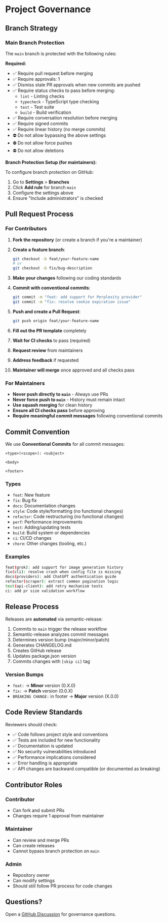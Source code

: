 # Project Governance

## Branch Strategy

### Main Branch Protection

The `main` branch is protected with the following rules:

**Required:**
- ✅ Require pull request before merging
- ✅ Require approvals: 1
- ✅ Dismiss stale PR approvals when new commits are pushed
- ✅ Require status checks to pass before merging:
  - `lint` - Linting checks
  - `typecheck` - TypeScript type checking
  - `test` - Test suite
  - `build` - Build verification
- ✅ Require conversation resolution before merging
- ✅ Require signed commits
- ✅ Require linear history (no merge commits)
- ⛔ Do not allow bypassing the above settings
- ⛔ Do not allow force pushes
- ⛔ Do not allow deletions

**Branch Protection Setup (for maintainers):**

To configure branch protection on GitHub:

1. Go to **Settings** > **Branches**
2. Click **Add rule** for branch `main`
3. Configure the settings above
4. Ensure "Include administrators" is checked

## Pull Request Process

### For Contributors

1. **Fork the repository** (or create a branch if you're a maintainer)

2. **Create a feature branch**:
   ```bash
   git checkout -b feat/your-feature-name
   # or
   git checkout -b fix/bug-description
   ```

3. **Make your changes** following our coding standards

4. **Commit with conventional commits**:
   ```bash
   git commit -m "feat: add support for Perplexity provider"
   git commit -m "fix: resolve cookie expiration issue"
   ```

5. **Push and create a Pull Request**:
   ```bash
   git push origin feat/your-feature-name
   ```

6. **Fill out the PR template** completely

7. **Wait for CI checks** to pass (required)

8. **Request review** from maintainers

9. **Address feedback** if requested

10. **Maintainer will merge** once approved and all checks pass

### For Maintainers

- **Never push directly to `main`** - Always use PRs
- **Never force push to `main`** - History must remain intact
- **Use squash merging** for clean history
- **Ensure all CI checks pass** before approving
- **Require meaningful commit messages** following conventional commits

## Commit Convention

We use **Conventional Commits** for all commit messages:

```
<type>(<scope>): <subject>

<body>

<footer>
```

### Types

- `feat`: New feature
- `fix`: Bug fix
- `docs`: Documentation changes
- `style`: Code style/formatting (no functional changes)
- `refactor`: Code restructuring (no functional changes)
- `perf`: Performance improvements
- `test`: Adding/updating tests
- `build`: Build system or dependencies
- `ci`: CI/CD changes
- `chore`: Other changes (tooling, etc.)

### Examples

```bash
feat(grok): add support for image generation history
fix(cli): resolve crash when config file is missing
docs(providers): add ChatGPT authentication guide
refactor(scraper): extract common pagination logic
test(api-client): add retry mechanism tests
ci: add pr size validation workflow
```

## Release Process

Releases are **automated** via semantic-release:

1. Commits to `main` trigger the release workflow
2. Semantic-release analyzes commit messages
3. Determines version bump (major/minor/patch)
4. Generates CHANGELOG.md
5. Creates GitHub release
6. Updates package.json version
7. Commits changes with `[skip ci]` tag

### Version Bumps

- `feat:` → **Minor** version (0.X.0)
- `fix:` → **Patch** version (0.0.X)
- `BREAKING CHANGE:` in footer → **Major** version (X.0.0)

## Code Review Standards

Reviewers should check:

- ✅ Code follows project style and conventions
- ✅ Tests are included for new functionality
- ✅ Documentation is updated
- ✅ No security vulnerabilities introduced
- ✅ Performance implications considered
- ✅ Error handling is appropriate
- ✅ API changes are backward compatible (or documented as breaking)

## Contributor Roles

### Contributor
- Can fork and submit PRs
- Changes require 1 approval from maintainer

### Maintainer
- Can review and merge PRs
- Can create releases
- Cannot bypass branch protection on `main`

### Admin
- Repository owner
- Can modify settings
- Should still follow PR process for code changes

## Questions?

Open a [GitHub Discussion](https://github.com/yourusername/ai-vault/discussions) for governance questions.
